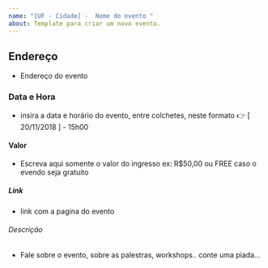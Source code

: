 ```yaml
---
name: "[UF - Cidade] -  Nome do evento "
about: Template para criar um novo evento.
---
```


## Endereço
* Endereço do evento

### Data e Hora
* insira a data  e horário do evento, entre colchetes, neste formato 👉 [ 20/11/2018 ] - 15h00  

#### Valor
* Escreva aqui somente o valor do ingresso ex: R$50,00 ou FREE caso o evendo seja gratuito

##### Link 
* link com a pagina do evento

###### Descrição 
* Fale sobre o evento, sobre as palestras, workshops.. conte uma piada... 
